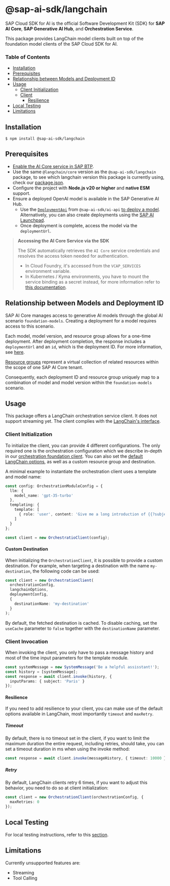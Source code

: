 # @sap-ai-sdk/langchain

SAP Cloud SDK for AI is the official Software Development Kit (SDK) for **SAP AI Core**, **SAP Generative AI Hub**, and **Orchestration Service**.

This package provides LangChain model clients built on top of the foundation model clients of the SAP Cloud SDK for AI.

### Table of Contents

- [Installation](#installation)
- [Prerequisites](#prerequisites)
- [Relationship between Models and Deployment ID](#relationship-between-models-and-deployment-id)
- [Usage](#usage)
  - [Client Initialization](#client-initialization)
  - [Client](#client)
    - [Resilience](#resilience)
- [Local Testing](#local-testing)
- [Limitations](#limitations)

## Installation

```
$ npm install @sap-ai-sdk/langchain
```

## Prerequisites

- [Enable the AI Core service in SAP BTP](https://help.sap.com/docs/sap-ai-core/sap-ai-core-service-guide/initial-setup).
- Use the same `@langchain/core` version as the `@sap-ai-sdk/langchain` package, to see which langchain version this package is currently using, check our [package.json](./package.json).
- Configure the project with **Node.js v20 or higher** and **native ESM** support.
- Ensure a deployed OpenAI model is available in the SAP Generative AI Hub.
  - Use the [`DeploymentApi`](https://github.com/SAP/ai-sdk-js/blob/main/packages/ai-api/README.md#create-a-deployment) from `@sap-ai-sdk/ai-api` [to deploy a model](https://help.sap.com/docs/sap-ai-core/sap-ai-core-service-guide/create-deployment-for-generative-ai-model-in-sap-ai-core).
    Alternatively, you can also create deployments using the [SAP AI Launchpad](https://help.sap.com/docs/sap-ai-core/generative-ai-hub/activate-generative-ai-hub-for-sap-ai-launchpad?locale=en-US&q=launchpad).
  - Once deployment is complete, access the model via the `deploymentUrl`.

> **Accessing the AI Core Service via the SDK**
>
> The SDK automatically retrieves the `AI Core` service credentials and resolves the access token needed for authentication.
>
> - In Cloud Foundry, it's accessed from the `VCAP_SERVICES` environment variable.
> - In Kubernetes / Kyma environments, you have to mount the service binding as a secret instead, for more information refer to [this documentation](https://www.npmjs.com/package/@sap/xsenv#usage-in-kubernetes).

## Relationship between Models and Deployment ID

SAP AI Core manages access to generative AI models through the global AI scenario `foundation-models`.
Creating a deployment for a model requires access to this scenario.

Each model, model version, and resource group allows for a one-time deployment.
After deployment completion, the response includes a `deploymentUrl` and an `id`, which is the deployment ID.
For more information, see [here](https://help.sap.com/docs/sap-ai-core/sap-ai-core-service-guide/create-deployment-for-generative-ai-model-in-sap-ai-core).

[Resource groups](https://help.sap.com/docs/sap-ai-core/sap-ai-core-service-guide/resource-groups?q=resource+group) represent a virtual collection of related resources within the scope of one SAP AI Core tenant.

Consequently, each deployment ID and resource group uniquely map to a combination of model and model version within the `foundation-models` scenario.

## Usage

This package offers a LangChain orchestration service client.
It does not support streaming yet.
The client complies with the [LangChain's interface](https://js.langchain.com/docs/introduction).

### Client Initialization

To initialize the client, you can provide 4 different configurations.
The only required one is the orchestration configuration which we describe in-depth in our [orchestration foundation client](https://github.com/SAP/ai-sdk-js/blob/main/packages/orchestration/README.md).
You can also set the [default LangChain options](https://v03.api.js.langchain.com/types/_langchain_core.language_models_chat_models.BaseChatModelParams.html), as well as a custom resource group and destination.

A minimal example to instantiate the orchestration client uses a template and model name:

```ts
const config: OrchestrationModuleConfig = {
  llm: {
    model_name: 'gpt-35-turbo'
  },
  templating: {
    template: [
      { role: 'user', content: 'Give me a long introduction of {{?subject}}' }
    ]
  }
};

const client = new OrchestratioClient(config);
```

#### Custom Destination

When initializing the `OrchestrationClient`, it is possible to provide a custom destination.
For example, when targeting a destination with the name `my-destination`, the following code can be used:

```ts
const client = new OrchestrationClient(
  orchestrationConfig,
  langchainOptions,
  deploymentConfig,
  {
    destinationName: 'my-destination'
  }
);
```

By default, the fetched destination is cached.
To disable caching, set the `useCache` parameter to `false` together with the `destinationName` parameter.

### Client Invocation

When invoking the client, you only have to pass a message history and most of the time input parameters for the template module.

```ts
const systemMessage = new SystemMessage('Be a helpful assisstant!');
const history = [systemMessage];
const response = await client.invoke(history, {
  inputParams: { subject: 'Paris' }
});
```

#### Resilience

If you need to add resilience to your client, you can make use of the default options available in LangChain, most importantly `timeout` and `maxRetry`.

##### Timeout

By default, there is no timeout set in the client, if you want to limit the maximum duration the entire request, including retries, should take,
you can set a timeout duration in ms when using the invoke method:

```ts
const response = await client.invoke(messageHistory, { timeout: 10000 });
```

##### Retry

By default, LangChain clients retry 6 times, if you want to adjust this behavior, you need to do so at client initialization:

```ts
const client = new OrchestrationClient(orchestrationConfig, {
  maxRetries: 0
});
```

## Local Testing

For local testing instructions, refer to this [section](https://github.com/SAP/ai-sdk-js/blob/main/README.md#local-testing).

## Limitations

Currently unsupported features are:

- Streaming
- Tool Calling
